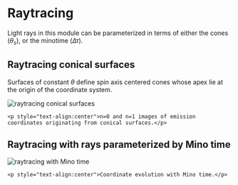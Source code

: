 # Raytracing

Light rays in this module can be parameterized in terms of either the cones ($\theta_s$), or the minotime ($\Delta\tau$).

## Raytracing conical surfaces
Surfaces of constant $\theta$ define spin axis centered cones whose apex lie at the origin of the coordinate system.

![raytracing conical surfaces](examples/coordinate.gif)
```@raw html
<p style="text-align:center">n=0 and n=1 images of emission coordinates originating from conical surfaces.</p>
```

## Raytracing with rays parameterized by Mino time

![raytracing with Mino time](examples/raytrace.gif)
```@raw html
<p style="text-align:center">Coordinate evolution with Mino time.</p>
```
